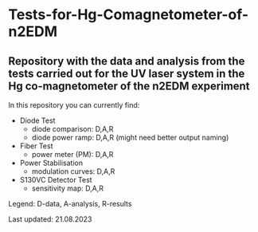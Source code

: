 # Tests-for-Hg-Comagnetometer-of-n2EDM
## Repository with the data and analysis from the tests carried out for the UV laser system in the Hg co-magnetometer of the n2EDM experiment

In this repository you can currently find:
- Diode Test
  -  diode comparison: D,A,R
  -  diode power ramp: D,A,R (might need better output naming)
- Fiber Test
  - power meter (PM): D,A,R
- Power Stabilisation
  - modulation curves: D,A,R
- S130VC Detector Test
  - sensitivity map: D,A,R

Legend: D-data, A-analysis, R-results

Last updated: 21.08.2023
